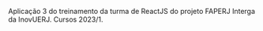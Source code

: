 Aplicação 3 do treinamento da turma de ReactJS do projeto FAPERJ Interga da InovUERJ. Cursos 2023/1.
